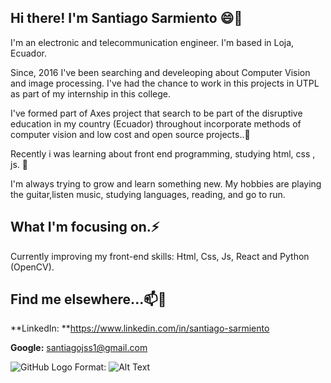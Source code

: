 
## Hi there! I'm Santiago Sarmiento 😄👋

I'm an electronic and telecommunication engineer. I'm based in Loja, Ecuador.

Since, 2016 I've been searching and develeoping about Computer Vision and image processing. I've had the chance to work in this projects in UTPL as part of my internship in this college.

I've formed part of Axes project that search to be part of the disruptive education in my country (Ecuador) throughout incorporate methods of computer vision and low cost and open source projects..👯 

Recently i was learning about front end programming, studying html, css , js. 🌱

I'm always trying to grow and learn something new. My hobbies are playing the guitar,listen music, studying languages, reading, and go to run.

## What I'm focusing on.⚡

Currently improving my front-end skills: Html, Css, Js, React and Python (OpenCV).

## Find me elsewhere...📫💬
**LinkedIn: **https://www.linkedin.com/in/santiago-sarmiento

**Google:** santiagojss1@gmail.com

![GitHub Logo](/images/logo.png)
Format: ![Alt Text](url)
